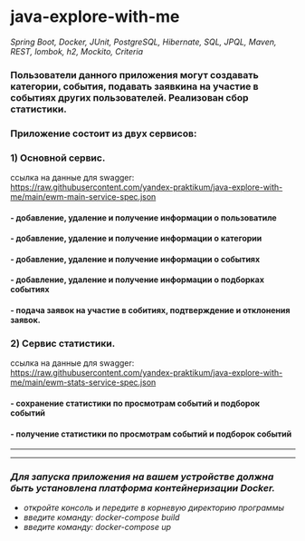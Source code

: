 # java-explore-with-me
*Spring Boot, Docker, JUnit, PostgreSQL, Hibernate, SQL, JPQL, Maven, REST, lombok, h2, Mockito, Criteria*



### Пользователи данного приложения могут создавать категории, события, подавать заявкина на участие в событиях других пользователей. Реализован сбор статистики. 

### Приложение состоит из двух сервисов:
### 1) Основной сервис. 
ссылка на данные для swagger: https://raw.githubusercontent.com/yandex-praktikum/java-explore-with-me/main/ewm-main-service-spec.json

#### - добавление, удаление и получение информации о пользоватиле
#### - добавление, удаление и получение информации о категории
#### - добавление, удаление и получение информации о событиях
#### - добавление, удаление и получение информации о подборках событиях
#### - подача заявок на участие в собитиях, подтверждение и отклонения заявок.


### 2) Сервис статистики. 
ссылка на данные для swagger: https://raw.githubusercontent.com/yandex-praktikum/java-explore-with-me/main/ewm-stats-service-spec.json

#### - сохранение статистики по просмотрам событий и подборок событий
#### - получение статистики по просмотрам событий и подборок событий

******************************************************************************************************
******************************************************************************************************

### *Для запуска приложения на вашем устройстве должна быть установлена платформа контейнеризации Docker.*
- *откройте консоль и передите в корневую директорию программы*
- *введите команду: docker-compose build*
- *введите команду: docker-compose up*
